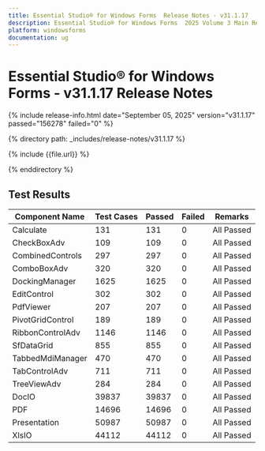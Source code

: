 ```yaml
---
title: Essential Studio® for Windows Forms  Release Notes - v31.1.17
description: Essential Studio® for Windows Forms  2025 Volume 3 Main Release - Release Notes - v31.1.17
platform: windowsforms
documentation: ug
---
```


# Essential Studio® for Windows Forms  - v31.1.17 Release Notes 

{% include release-info.html date="September 05, 2025"  version="v31.1.17" passed="156278" failed="0" %}

{% directory path: _includes/release-notes/v31.1.17 %}

{% include {{file.url}} %}

{% enddirectory %}

## Test Results

| Component Name | Test Cases | Passed | Failed | Remarks |
|---------------|------------|--------|--------|---------|
| Calculate | 131 | 131 | 0 | All Passed |
| CheckBoxAdv | 109 | 109 | 0 | All Passed |
| CombinedControls | 297 | 297 | 0 | All Passed |
| ComboBoxAdv | 320 | 320 | 0 | All Passed |
| DockingManager | 1625 | 1625 | 0 | All Passed |
| EditControl | 302 | 302 | 0 | All Passed |
| PdfViewer | 207 | 207 | 0 | All Passed |
| PivotGridControl | 189 | 189 | 0 | All Passed |
| RibbonControlAdv | 1146 | 1146 | 0 | All Passed |
| SfDataGrid | 855 | 855 | 0 | All Passed |
| TabbedMdiManager | 470 | 470 | 0 | All Passed |
| TabControlAdv | 711 | 711 | 0 | All Passed |
| TreeViewAdv | 284 | 284 | 0 | All Passed |
| DocIO | 39837 | 39837 | 0 | All Passed |
| PDF | 14696 | 14696 | 0 | All Passed |
| Presentation | 50987 | 50987 | 0 | All Passed |
| XlsIO | 44112 | 44112 | 0 | All Passed |